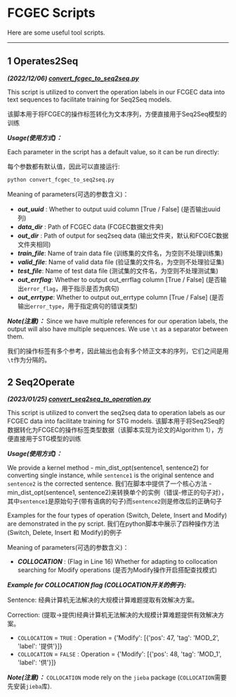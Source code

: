 # FCGEC Scripts
Here are some useful tool scripts.

---

## 1 Operates2Seq
***(2022/12/06) [convert_fcgec_to_seq2seq.py](https://github.com/xlxwalex/FCGEC/blob/main/model/STG-correction/scripts/convert_fcgec_to_seq2seq.py)***

This script is utilized to convert the operation labels in our FCGEC data into text sequences to facilitate training for Seq2Seq models.

该脚本用于将FCGEC的操作标签转化为文本序列，方便直接用于Seq2Seq模型的训练

***Usage(使用方式)：***

Each parameter in the script has a default value, so it can be run directly:

每个参数都有默认值，因此可以直接运行:
```bash
python convert_fcgec_to_seq2seq.py
```
Meaning of parameters(可选的参数含义)：
+ ***out_uuid*** : Whether to output uuid column [True / False] (是否输出uuid列)
+ ***data_dir*** : Path of FCGEC data (FCGEC数据文件夹)
+ ***out_dir*** : Path of output for seq2seq data (输出文件夹，默认和FCGEC数据文件夹相同)
+ ***train_file***: Name of train data file (训练集的文件名，为空则不处理训练集)
+ ***valid_file***: Name of valid data file (验证集的文件名，为空则不处理验证集)
+ ***test_file***: Name of test data file (测试集的文件名，为空则不处理测试集)
+ ***out_errflag***: Whether to output out_errflag column [True / False] (是否输出`error_flag`，用于指示是否为病句)
+ ***out_errtype***: Whether to output out_errtype column [True / False] (是否输出`error_type`，用于指定病句的错误类型)

***Note(注意)：*** Since we have multiple references for our operation labels, the output will also have multiple sequences. We use `\t` as a separator between them. 

我们的操作标签有多个参考，因此输出也会有多个矫正文本的序列，它们之间是用`\t`作为分隔的。

## 2 Seq2Operate
***(2023/01/25) [convert_seq2seq_to_operation.py](https://github.com/xlxwalex/FCGEC/blob/main/model/STG-correction/scripts/convert_seq2seq_to_operation.py)***

This script is utilized to convert the seq2seq data to operation labels as our FCGEC data into facilitate training for STG models.
该脚本用于将Seq2Seq的数据转化为FCGEC的操作标签类型数据（该脚本实现为论文的Algorithm 1），方便直接用于STG模型的训练

***Usage(使用方式)：***

We provide a kernel method - min_dist_opt(sentence1, sentence2) for converting single instance, while `sentence1` is the original sentence and `sentence2` is the corrected sentence.
我们在脚本中提供了一个核心方法 - min_dist_opt(sentence1, sentence2)来转换单个的实例（错误-修正的句子对），其中`sentence1`是原始句子(带有语病的句子)而`sentence2`则是修改后的正确句子

Examples for the four types of operation (Switch, Delete, Insert and Modify) are demonstrated in the py script.
我们在python脚本中展示了四种操作方法(Switch, Delete, Insert 和 Modify)的例子

Meaning of parameters(可选的参数含义)：
+ ***COLLOCATION*** : (Flag in Line 16) Whether for adapting to collocation searching for Modify operations (是否为Modify操作开启搭配查找模式)

***Example for COLLOCATION flag (COLLOCATION开关的例子):***

Sentence: 经典计算机无法解决的大规模计算难题提取有效解决方案。

Correction: (提取->提供)经典计算机无法解决的大规模计算难题提供有效解决方案。

* `COLLOCATION` = `TRUE` : Operation = {'Modify': [{'pos': 47, 'tag': 'MOD_2', 'label': '提供'}]}
* `COLLOCATION` = `FALSE` : Operation = {'Modify': [{'pos': 48, 'tag': 'MOD_1', 'label': '供'}]}

***Note(注意)：*** `COLLOCATION` mode rely on the `jieba` package (`COLLOCATION`需要先安装`jieba`库).
